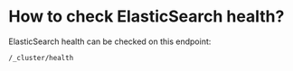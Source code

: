# How to check ElasticSearch health?

ElasticSearch health can be checked on this endpoint:

```
/_cluster/health
```

